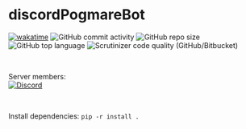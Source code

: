 # discordPogmareBot

[![wakatime](https://wakatime.com/badge/github/BonHowi/discordBot.svg)](https://wakatime.com/badge/github/BonHowi/discordBot)
![GitHub commit activity](https://img.shields.io/github/commit-activity/w/BonHowi/discordPogmareBot)
![GitHub repo size](https://img.shields.io/github/repo-size/BonHowi/discordPogmareBot)
![GitHub top language](https://img.shields.io/github/languages/top/BonHowi/discordPogmareBot)
![Scrutinizer code quality (GitHub/Bitbucket)](https://img.shields.io/scrutinizer/quality/g/BonHowi/discordPogmareBot)

[comment]: <![GitHub repo file count](https://img.shields.io/github/directory-file-count/BonHowi/discordPogmareBot)>

<br />

Server members:   
[![Discord](https://img.shields.io/discord/871434324023599155?logo=server)](https://discord.gg/Kt35Jtc5nT)


<br />
 
Install dependencies:
`pip -r install .`

